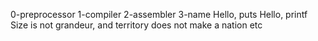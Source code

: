 0-preprocessor
1-compiler
2-assembler
3-name
Hello, puts
Hello, printf
Size is not grandeur, and territory does not make a nation
etc
